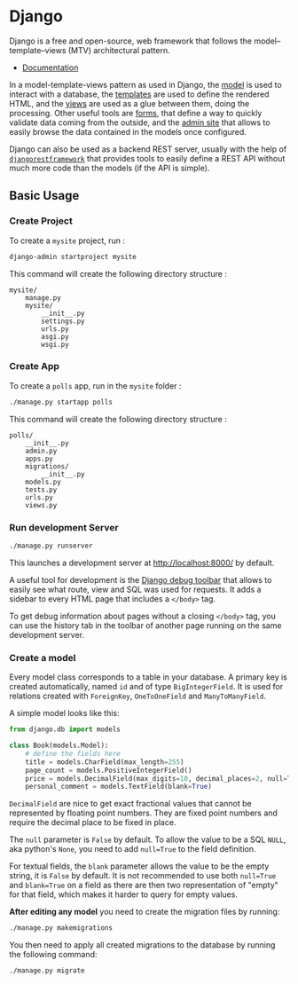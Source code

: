 # Django 

Django is a free and open-source, web framework that follows the model–template–views (MTV) architectural pattern.

* [Documentation](https://docs.djangoproject.com/)

In a model-template-views pattern as used in Django,
the [model](https://docs.djangoproject.com/en/4.1/topics/db/) is used to interact with a database,
the [templates](https://docs.djangoproject.com/en/4.1/topics/templates/) are used to define the rendered HTML,
and the [views](https://docs.djangoproject.com/en/4.1/topics/http/views/) are used as a glue between them, doing the processing.
Other useful tools are [forms](https://docs.djangoproject.com/en/4.1/topics/forms/),
that define a way to quickly validate data coming from the outside,
and the [admin site](https://docs.djangoproject.com/en/4.1/ref/contrib/admin/) that allows to easily browse the data contained in the models once configured.

Django can also be used as a backend REST server, usually with the help of [`djangorestframework`](https://www.django-rest-framework.org/)
that provides tools to easily define a REST API without much more code than the models (if the API is simple).

## Basic Usage

### Create Project

To create a `mysite` project, run : 

```bash
django-admin startproject mysite
```

This command will create the following directory structure :

```
mysite/
    manage.py
    mysite/
        __init__.py
        settings.py
        urls.py
        asgi.py
        wsgi.py
```

### Create App

To create a `polls` app, run in the `mysite` folder :

```bash
./manage.py startapp polls
```

This command will create the following directory structure  :

```
polls/
    __init__.py
    admin.py
    apps.py
    migrations/
        __init__.py
    models.py
    tests.py
    urls.py
    views.py
```


### Run development Server 

```bash 
./manage.py runserver
```

This launches a development server at <a href="http://localhost:8000/" target="_blank" rel="noreferrer">http://localhost:8000/</a> by default.

A useful tool for development is the [Django debug toolbar](https://django-debug-toolbar.readthedocs.io/en/latest/)
that allows to easily see what route, view and SQL was used for requests.
It adds a sidebar to every HTML page that includes a `</body>` tag.

To get debug information about pages without a closing `</body>` tag, you can use the history tab in the toolbar of another page running on the same development server.


### Create a model

Every model class corresponds to a table in your database.
A primary key is created automatically, named `id` and of type `BigIntegerField`.
It is used for relations created with `ForeignKey`, `OneToOneField` and `ManyToManyField`.

A simple model looks like this:

```python
from django.db import models

class Book(models.Model):
    # define the fields here
    title = models.CharField(max_length=255)
    page_count = models.PositiveIntegerField()
    price = models.DecimalField(max_digits=10, decimal_places=2, null=True)
    personal_comment = models.TextField(blank=True)
```

`DecimalField` are nice to get exact fractional values that cannot be represented by floating point numbers.
They are fixed point numbers and require the decimal place to be fixed in place.

The `null` parameter is `False` by default.
To allow the value to be a SQL `NULL`, aka python's `None`, you need to add `null=True` to the field definition.

For textual fields, the `blank` parameter allows the value to be the empty string, it is `False` by default.
It is not recommended to use both `null=True` and `blank=True` on a field as there are then two representation of "empty" for that field, which makes it harder to query for empty values.

**After editing any model** you need to create the migration files by running:
```bash
./manage.py makemigrations
```

You then need to apply all created migrations to the database by running the following command:

```bash
./manage.py migrate
```
